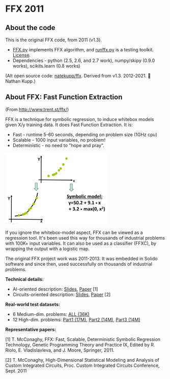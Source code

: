 # FFX 2011 

## About the code

This is the original FFX code, from 2011 (v1.3). 

- [FFX.py](FFX.py) implements FFX algorithm, and [runffx.py](runffx.py) is a testing toolkit.  [License](resources/FFX_license.txt).
- Dependencies - python (2.5, 2.6, and 2.7 work), numpy/skipy (0.9.0 works), scikits.learn (0.8 works)

(Alt open source code: [natekupp/ffx](https://github.com/natekupp/ffx). Derived from v1.3. 2012-2021. 🙏 Nathan Kupp.)

## About FFX: Fast Function Extraction

(From http://www.trent.st/ffx/)

FFX is a technique for symbolic regression, to induce whitebox models given X/y training data. It does Fast Function Extraction. It is:

- Fast - runtime 5-60 seconds, depending on problem size (1GHz cpu)
- Scalable - 1000 input variables, no problem!
- Deterministic - no need to "hope and pray".

![](resources/SR.png)

If you ignore the whitebox-model aspect, FFX can be viewed as a regression tool. It's been used this way for thousands of industrial problems with 100K+ input variables. It can also be used as a classifier (FFXC), by wrapping the output with a logistic map. 

The original FFX project work was 2011-2013. It was embedded in Solido software and since then,  used successfully on thousands of industrial problems.

**Technical details:**
- AI-oriented description: [Slides](resources/2011-GPTP-FFX-slides.pdf), [Paper](resources/2011-GPTP-FFX-paper.pdf) [1]
- Circuits-oriented description: [Slides](resources/2011-CICC-FFX-slides.pdf), [Paper](resources/2011-CICC-FFX-paper.pdf) [2]

**Real-world test datasets:**
- 6 Medium-dim. problems: [ALL (36K)](https://github.com/trentmc/ffx2011-benchmarks/blob/main/high-dimensional_benchmark_datasets_part1.tar.gz)
- 12 High-dim. problems: [Part1 (17M)](https://github.com/trentmc/ffx2011-benchmarks/blob/main/high-dimensional_benchmark_datasets_part1.tar.gz), [Part2 (14M)](https://github.com/trentmc/ffx2011-benchmarks/blob/main/high-dimensional_benchmark_datasets_part2.tar.gz), [Part3 (14M)](https://github.com/trentmc/ffx2011-benchmarks/blob/main/high-dimensional_benchmark_datasets_part3.tar.gz)

**Representative papers:**

[1] T. McConaghy, FFX: Fast, Scalable, Deterministic Symbolic Regression Technology, Genetic Programming Theory and Practice IX, Edited by R. Riolo, E. Vladislavleva, and J. Moore, Springer, 2011.

[2] T. McConaghy, High-Dimensional Statistical Modeling and Analysis of Custom Integrated Circuits, Proc. Custom Integrated Circuits Conference, Sept. 2011
